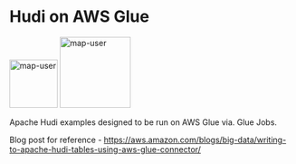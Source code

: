 # Hudi on AWS Glue

<img width="85" alt="map-user" src="https://img.shields.io/badge/views-487-green"> <img width="125" alt="map-user" src="https://img.shields.io/badge/unique visits-124-green">

Apache Hudi examples designed to be run on AWS Glue via. Glue Jobs.

Blog post for reference - https://aws.amazon.com/blogs/big-data/writing-to-apache-hudi-tables-using-aws-glue-connector/
